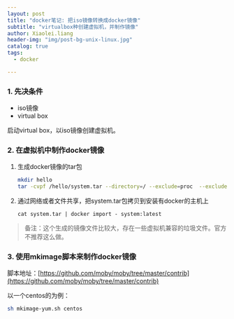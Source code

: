 ```yaml
---
layout: post
title: "docker笔记: 把iso镜像转换成docker镜像"
subtitle: "virtualbox种创建虚拟机，并制作镜像"
author: Xiaolei.liang
header-img: "img/post-bg-unix-linux.jpg"
catalog: true
tags:
  - docker

---
```


### 1. 先决条件

* iso镜像
* virtual box

启动virtual box，以iso镜像创建虚拟机。

### 2. 在虚拟机中制作docker镜像

1. 生成docker镜像的tar包

   ```bash
   mkdir hello
   tar -cvpf /hello/system.tar --directory=/ --exclude=proc  --exclude=hello --exclude=sys --exclude=dev --exclude=run --exclude=boot
   ```

2. 通过网络或者文件共享，把system.tar包拷贝到安装有docker的主机上

   ```
   cat system.tar | docker import - system:latest
   ```

> 备注：这个生成的镜像文件比较大，存在一些虚拟机兼容的垃圾文件。官方不推荐这么做。

### 3. 使用mkimage脚本来制作docker镜像

脚本地址：[https://github.com/moby/moby/tree/master/contrib](https://github.com/moby/moby/tree/master/contrib)

以一个centos的为例：

```bash
sh mkimage-yum.sh centos
```


